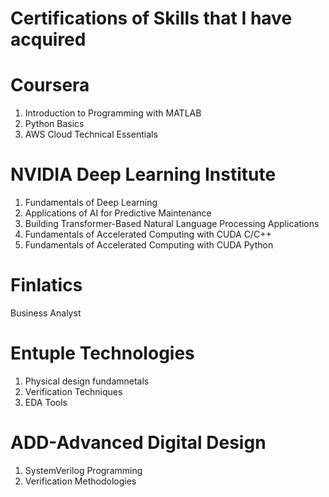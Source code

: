 # Certifications of Skills that I have acquired

# Coursera
1) Introduction to Programming with MATLAB
2) Python Basics
3) AWS Cloud Technical Essentials

# NVIDIA Deep Learning Institute
1) Fundamentals of Deep Learning
2) Applications of AI for Predictive Maintenance
3) Building Transformer-Based Natural Language Processing Applications
4) Fundamentals of Accelerated Computing with CUDA C/C++
5) Fundamentals of Accelerated Computing with CUDA Python

# Finlatics
Business Analyst

# Entuple Technologies
1) Physical design fundamnetals
2) Verification Techniques
3) EDA Tools

# ADD-Advanced Digital Design
1) SystemVerilog Programming
2) Verification Methodologies
